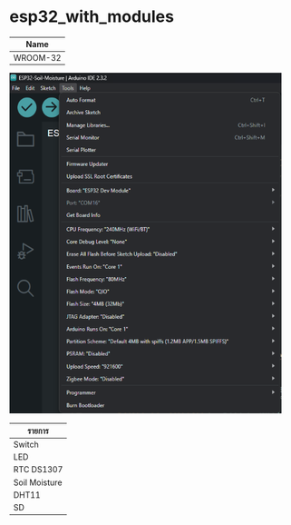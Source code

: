 # esp32_with_modules
| Name |
|----------|
| WROOM-32 |

<img src="images/ESP32 Arduino IDE Setting.png" alt="My Image" width="480" height="600">

| รายการ |
|----------|
| Switch |
| LED |
| RTC DS1307 |
| Soil Moisture |
| DHT11 |
| SD |
